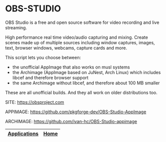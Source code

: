 # OBS-STUDIO

 OBS Studio is a free and open source software for video recording and live  streaming.
 
 High performance real time video/audio capturing and mixing. Create scenes  made up of multiple sources including window captures, images, text, browser  windows, webcams, capture cards and more.
 
 This script lets you choose between:
 - the unofficial AppImage that also works on musl systems
 - the Archimage (AppImage based on JuNest, Arch Linux) which includes libcef and therefore browser support
 - the same Archimage without libcef, and therefore about 100 MB smaller

 These are all unofficial builds. And they all work on older distributions too.
 
 SITE: https://obsproject.com

 APPIMAGE: https://github.com/pkgforge-dev/OBS-Studio-AppImage

 ARCHIMAGE: https://github.com/ivan-hc/OBS-Studio-appimage

 | [Applications](https://portable-linux-apps.github.io/apps.html) | [Home](https://portable-linux-apps.github.io)
 | --- | --- |
